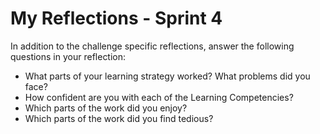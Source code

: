 # My Reflections - Sprint 4











In addition to the challenge specific reflections, answer the following questions in your reflection:

* What parts of your learning strategy worked? What problems did you face?
* How confident are you with each of the Learning Competencies?
* Which parts of the work did you enjoy?
* Which parts of the work did you find tedious?
